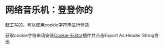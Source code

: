 # 网络音乐机：登登你的

赶工写的，可以使用cookie字符串进行登录

获取cookie字符串请安装[Cookie-Editor](https://microsoftedge.microsoft.com/addons/detail/cookieeditor/neaplmfkghagebokkhpjpoebhdledlfi)插件并点击Export As:Header String导出
